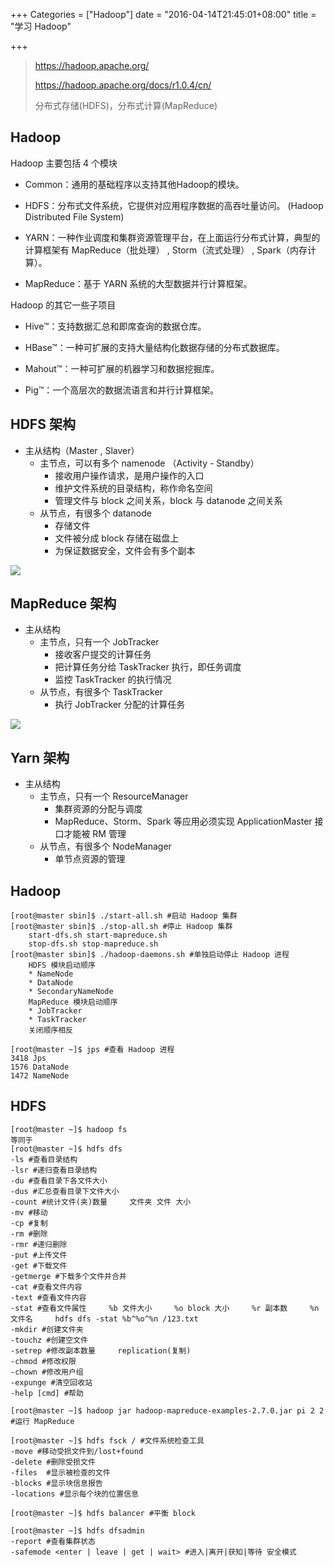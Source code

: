 +++
Categories = ["Hadoop"]
date = "2016-04-14T21:45:01+08:00"
title = "学习 Hadoop"

+++

<!--more-->

> https://hadoop.apache.org/
>
> https://hadoop.apache.org/docs/r1.0.4/cn/
>
> 分布式存储(HDFS)，分布式计算(MapReduce)

## Hadoop
Hadoop 主要包括 4 个模块

* Common：通用的基础程序以支持其他Hadoop的模块。

* HDFS：分布式文件系统，它提供对应用程序数据的高吞吐量访问。     (Hadoop Distributed File System)

* YARN：一种作业调度和集群资源管理平台，在上面运行分布式计算，典型的计算框架有 MapReduce（批处理） , Storm（流式处理） , Spark（内存计算）。

* MapReduce：基于 YARN 系统的大型数据并行计算框架。

Hadoop 的其它一些子项目

* Hive™：支持数据汇总和即席查询的数据仓库。

* HBase™：一种可扩展的支持大量结构化数据存储的分布式数据库。

* Mahout™：一种可扩展的机器学习和数据挖掘库。

* Pig™：一个高层次的数据流语言和并行计算框架。

## HDFS 架构
* 主从结构（Master , Slaver）
  * 主节点，可以有多个 namenode （Activity - Standby）
      * 接收用户操作请求，是用户操作的入口
      * 维护文件系统的目录结构，称作命名空间
      * 管理文件与 block 之间关系，block 与 datanode 之间关系
  * 从节点，有很多个 datanode
      * 存储文件
      * 文件被分成 block 存储在磁盘上
      * 为保证数据安全，文件会有多个副本

![](/uploads/hadoop-hdfs.png)

## MapReduce 架构
* 主从结构
  * 主节点，只有一个 JobTracker
      * 接收客户提交的计算任务
      * 把计算任务分给 TaskTracker 执行，即任务调度
      * 监控 TaskTracker 的执行情况
  * 从节点，有很多个 TaskTracker
      * 执行 JobTracker 分配的计算任务

![](/uploads/hadoop-mapreduce.png)

## Yarn 架构
* 主从结构
  * 主节点，只有一个 ResourceManager
      * 集群资源的分配与调度
      * MapReduce、Storm、Spark 等应用必须实现 ApplicationMaster 接口才能被 RM 管理
  * 从节点，有很多个 NodeManager
      * 单节点资源的管理

## Hadoop
```
[root@master sbin]$ ./start-all.sh #启动 Hadoop 集群
[root@master sbin]$ ./stop-all.sh #停止 Hadoop 集群
    start-dfs.sh start-mapreduce.sh
    stop-dfs.sh stop-mapreduce.sh
[root@master sbin]$ ./hadoop-daemons.sh #单独启动停止 Hadoop 进程
    HDFS 模块启动顺序
    * NameNode
    * DataNode
    * SecondaryNameNode
    MapReduce 模块启动顺序
    * JobTracker
    * TaskTracker
    关闭顺序相反

[root@master ~]$ jps #查看 Hadoop 进程
3418 Jps
1576 DataNode
1472 NameNode
```

## HDFS
```
[root@master ~]$ hadoop fs
等同于
[root@master ~]$ hdfs dfs
-ls #查看目录结构
-lsr #递归查看目录结构
-du #查看目录下各文件大小
-dus #汇总查看目录下文件大小
-count #统计文件(夹)数量     文件夹 文件 大小
-mv #移动
-cp #复制
-rm #删除
-rmr #递归删除
-put #上传文件
-get #下载文件
-getmerge #下载多个文件并合并
-cat #查看文件内容
-text #查看文件内容
-stat #查看文件属性     %b 文件大小     %o block 大小     %r 副本数     %n 文件名     hdfs dfs -stat %b^%o^%n /123.txt
-mkdir #创建文件夹
-touchz #创建空文件
-setrep #修改副本数量     replication(复制)
-chmod #修改权限
-chown #修改用户组
-expunge #清空回收站
-help [cmd] #帮助

[root@master ~]$ hadoop jar hadoop-mapreduce-examples-2.7.0.jar pi 2 2 #运行 MapReduce

[root@master ~]$ hdfs fsck / #文件系统检查工具
-move #移动受损文件到/lost+found
-delete	#删除受损文件
-files	#显示被检查的文件
-blocks	#显示块信息报告
-locations #显示每个块的位置信息

[root@master ~]$ hdfs balancer #平衡 block

[root@master ~]$ hdfs dfsadmin
-report #查看集群状态
-safemode <enter | leave | get | wait> #进入|离开|获知|等待 安全模式
```